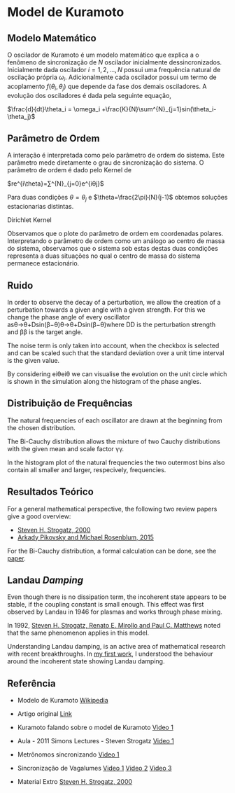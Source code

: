 # Model de Kuramoto

## Modelo Matemático

O oscilador de Kuramoto é um modelo matemático que explica a o fenômeno de sincronização de $N$ oscilador inicialmente dessincronizados. Inicialmente dada oscilador $i=1,2,\dots,N$ possui uma frequência natural de oscilação própria $\omega_i$. Adicionalmente cada oscilador possui um termo de acoplamento $f(\theta_i,\theta_j)$ que depende da fase dos demais osciladores. A evolução dos osciladores é dada pela seguinte equação,

$\frac{d}{dt}\theta_i = \omega_i  +\frac{K}{N}\sum^{N}_{j=1}sin(\theta_i-\theta_j)$

## Parâmetro de Ordem

A interação é interpretada como pelo parâmetro de ordem do sistema. Este parâmetro mede diretamente o grau de sincronização  do sistema. O parâmetro de ordem é dado pelo Kernel de 


$re^{i\theta}=∑^{N}_{j=0}e^{iθj}$

Para duas condições $\theta=\theta_{j}$ e $\theta=\frac{2\pi}{N}(j-1)$ obtemos soluções estacionarias distintas.

Dirichlet Kernel

Observamos que o plote do parâmetro de ordem em coordenadas polares. Interpretando o parâmetro de ordem como um análogo ao centro de massa do sistema, observamos que o sistema sob estas destas duas condições representa a duas situações no qual o centro de massa do sistema permanece estacionário.

## Ruido

In order to observe the decay of a perturbation, we allow the creation of a perturbation towards a given angle with a given strength. For this we change the phase angle of every oscillator asθ→θ+Dsin(β−θ)θ→θ+Dsin⁡(β−θ)where  DD  is the perturbation strength and  ββ  is the target angle.

The noise term is only taken into account, when the checkbox is selected and can be scaled such that the standard deviation over a unit time interval is the given value.

By considering  eiθeiθ  we can visualise the evolution on the unit circle which is shown in the simulation along the histogram of the phase angles.


## Distribuição de Frequências

The natural frequencies of each oscillator are drawn at the beginning from the chosen distribution.

The Bi-Cauchy distribution allows the mixture of two Cauchy distributions with the given mean and scale factor  γγ.

In the histogram plot of the natural frequencies the two outermost bins also contain all smaller and larger, respecively, frequencies.

## Resultados Teórico

For a general mathematical perspective, the following two review papers give a good overview:

-   [Steven H. Strogatz, 2000](http://dx.doi.org/10.1016/S0167-2789(00)00094-4)
-   [Arkady Pikovsky and Michael Rosenblum, 2015](http://dx.doi.org/10.1063/1.4922971)

For the Bi-Cauchy distribution, a formal calculation can be done, see the  [paper](http://dx.doi.org/10.1103/PhysRevE.79.026204).

## Landau *Damping*

Even though there is no dissipation term, the incoherent state appears to be stable, if the coupling constant is small enough. This effect was first observed by Landau in 1946 for plasmas and works through phase mixing.

In 1992,  [Steven H. Strogatz, Renato E. Mirollo and Paul C. Matthews](http://dx.doi.org/10.1103/PhysRevLett.68.2730)  noted that the same phenomenon applies in this model.

Understanding Landau damping, is an active area of mathematical research with recent breakthroughs. In  [my first work](http://dx.doi.org/10.1016/j.matpur.2015.11.001), I understood the behaviour around the incoherent state showing Landau damping.

## Referência

- Modelo de Kuramoto [Wikipedia](https://en.wikipedia.org/wiki/Kuramoto_model)

- Artigo original [Link](https://link.springer.com/chapter/10.1007/BFb0013365)

- Kuramoto falando sobre o model de Kuramoto [Video 1](https://www.youtube.com/watch?v=lac4TxWyBOg)

- Aula - 2011 Simons Lectures - Steven Strogatz   [Video 1](https://www.youtube.com/watch?v=5zFDMyQ8z8g)

- Metrônomos sincronizando [Video 1](https://www.youtube.com/watch?v=5v5eBf2KwF8)

-   Sincronização de Vagalumes  [Video 1](https://www.youtube.com/watch?v=ZGvtnE1Wy6U) [Video 2](https://www.youtube.com/watch?v=EIgDnJdZm1A)  [Video 3](https://www.youtube.com/watch?v=0BOjTMkyfIA)

-  Material Extro [Steven H. Strogatz, 2000](http://dx.doi.org/10.1016/S0167-2789(00)00094-4)


